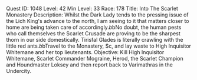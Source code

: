 Quest ID: 1048
Level: 42
Min Level: 33
Race: 178
Title: Into The Scarlet Monastery
Description: Whilst the Dark Lady tends to the pressing issue of the Lich King's advance to the north, I am seeing to it that matters closer to home are being taken care of accordingly.$b$bNo doubt, the human pests who call themselves the Scarlet Crusade are proving to be the sharpest thorn in our side domestically. Tirisfal Glades is literally crawling with the little red ants.$b$bTravel to the Monastery, $c, and lay waste to High Inquisitor Whitemane and her top lieutenants.
Objective: Kill High Inquisitor Whitemane, Scarlet Commander Mograine, Herod, the Scarlet Champion and Houndmaster Loksey and then report back to Varimathras in the Undercity.
